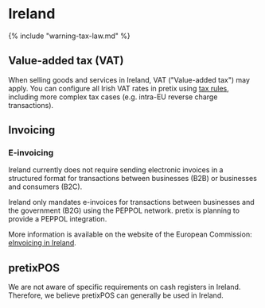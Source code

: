 # Ireland

{% include "warning-tax-law.md" %}

## Value-added tax (VAT)

When selling goods and services in Ireland, VAT ("Value-added tax") may apply.
You can configure all Irish VAT rates in pretix using [tax rules](../../guides/taxes.md), including more complex tax cases (e.g. intra-EU reverse charge transactions).

## Invoicing

### E-invoicing

Ireland currently does not require sending electronic invoices in a structured format for transactions between businesses (B2B) or businesses and consumers (B2C).

Ireland only mandates e-invoices for transactions between businesses and the government (B2G) using the PEPPOL network.
pretix is planning to provide a PEPPOL integration.

More information is available on the website of the European Commission: [eInvoicing in Ireland](https://ec.europa.eu/digital-building-blocks/sites/display/DIGITAL/eInvoicing+in+Ireland).

## pretixPOS

We are not aware of specific requirements on cash registers in Ireland.
Therefore, we believe pretixPOS can generally be used in Ireland.